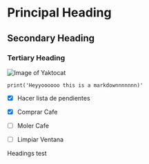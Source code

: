 # Principal Heading 
## Secondary Heading
### Tertiary Heading

![Image of Yaktocat](https://octodex.github.com/images/yaktocat.png)

```
print('Heyyoooooo this is a markdownnnnnnn)'
```

- [X] Hacer lista de pendientes
- [X] Comprar Cafe
- [ ] Moler Cafe 
- [ ] Limpiar Ventana


Headings test
